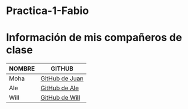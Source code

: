 # Practica-1-Fabio
# Información de mis compañeros de clase

| **NOMBRE**        | **GITHUB**                                        |
|-------------------|---------------------------------------------------|
| Moha              | [GitHub de Juan](https://github.com/melg342)      |
| Ale               | [GitHub de Ale](https://github.com/alejandro864)  |
| Will              | [GitHub de Will](https://github.com/witerber2009) |
